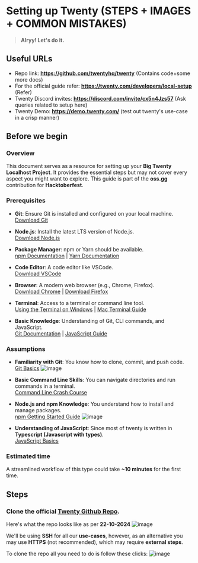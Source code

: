 # Setting up Twenty (STEPS + IMAGES + COMMON MISTAKES)

> **Alryy! Let's do it.**


## Useful URLs
- Repo link: **https://github.com/twentyhq/twenty** (Contains code+some more docs)
- For the official guide refer: **https://twenty.com/developers/local-setup** (Refer)
- Twenty Discord invites: **https://discord.com/invite/cx5n4Jzs57** (Ask queries related to setup here)
- Twenty Demo: **https://demo.twenty.com/** (test out twenty's use-case in a crisp manner)

## Before we begin
### Overview
This document serves as a resource for setting up your **Big Twenty Localhost Project**. It provides the essential steps but may not cover every aspect you might want to explore. This guide is part of the **oss.gg** contribution for **Hacktoberfest**.
### Prerequisites

- **Git**: Ensure Git is installed and configured on your local machine.  
  [Download Git](https://git-scm.com/downloads)

- **Node.js**: Install the latest LTS version of Node.js.  
  [Download Node.js](https://nodejs.org/en/download/)

- **Package Manager**: npm or Yarn should be available.  
  [npm Documentation](https://docs.npmjs.com/) | [Yarn Documentation](https://yarnpkg.com/getting-started)

- **Code Editor**: A code editor like VSCode.  
  [Download VSCode](https://code.visualstudio.com/)

- **Browser**: A modern web browser (e.g., Chrome, Firefox).  
  [Download Chrome](https://www.google.com/chrome/) | [Download Firefox](https://www.mozilla.org/firefox/)

- **Terminal**: Access to a terminal or command line tool.  
  [Using the Terminal on Windows](https://docs.microsoft.com/en-us/windows/terminal/) | [Mac Terminal Guide](https://support.apple.com/guide/terminal/welcome/mac)

- **Basic Knowledge**: Understanding of Git, CLI commands, and JavaScript.  
  [Git Documentation](https://git-scm.com/doc) | [JavaScript Guide](https://developer.mozilla.org/en-US/docs/Web/JavaScript/Guide)


### Assumptions

- **Familiarity with Git**: You know how to clone, commit, and push code.  
  [Git Basics](https://git-scm.com/book/en/v2/Getting-Started-Git-Basics](https://git-scm.com/doc))
![image](https://github.com/user-attachments/assets/1df44e4c-b88f-4e8c-8590-1f0666cdfde3)

- **Basic Command Line Skills**: You can navigate directories and run commands in a terminal.  
  [Command Line Crash Course](https://learnpythonthehardway.org/book/appendixa.html)

- **Node.js and npm Knowledge**: You understand how to install and manage packages.  
  [npm Getting Started Guide](https://docs.npmjs.com/getting-started)
  ![image](https://github.com/user-attachments/assets/608e6ab6-7b3a-49a3-8b8f-e06934e0891f)
  
- **Understanding of JavaScript**: Since most of twenty is written in **Typescript (Javascript with types)**.  
  [JavaScript Basics](https://developer.mozilla.org/en-US/docs/Web/JavaScript/A_re-introduction_to_JavaScript)

### Estimated time
A streamlined workflow of this type could take **~10 minutes** for the first time.

## Steps

### Clone the official **[Twenty Github Repo](https://github.com/twentyhq/twenty/)**.
Here's what the repo looks like as per **22-10-2024**
![image](https://github.com/user-attachments/assets/e1b179a7-397d-4938-9046-699bc02bcb89)

We'll be using **SSH** for all our **use-cases**, however, as an alternative you may use **HTTPS** (not recommended), which may require **external steps**.

To clone the repo all you need to do is follow these clicks:
![image](https://github.com/user-attachments/assets/86bbab9f-cefa-4291-bcb4-f38f546285c6)

